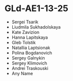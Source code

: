 # GLd-AE1-13-25
- Sergei Tsarik
- Liudmila Sukhadolskaya
- Kate Zavizion
- Hanna Lapitskaya
- Gleb Tolstik
- Natallia Laptsionak
- Polina Bogdanovich
- Sergey Galnykin
- Sergey Klimovich
- Andrei Traskouski
- Any Name
